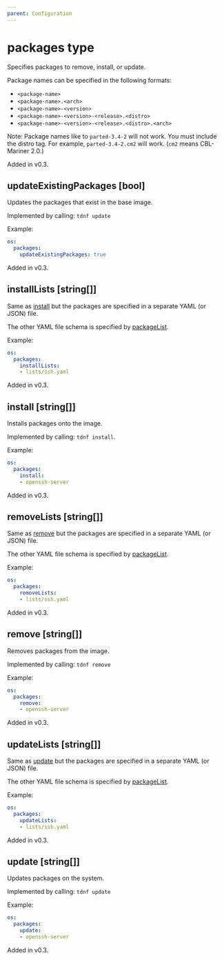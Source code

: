 ```yaml
---
parent: Configuration
---
```


# packages type

Specifies packages to remove, install, or update.

Package names can be specified in the following formats:

- `<package-name>`
- `<package-name>.<arch>`
- `<package-name>-<version>`
- `<package-name>-<version>-<release>.<distro>`
- `<package-name>-<version>-<release>.<distro>.<arch>`

Note: Package names like to `parted-3.4-2` will not work. You must include the distro
tag. For example, `parted-3.4-2.cm2` will work. (`cm2` means CBL-Mariner 2.0.)

Added in v0.3.

## updateExistingPackages [bool]

Updates the packages that exist in the base image.

Implemented by calling: `tdnf update`

Example:

```yaml
os:
  packages:
    updateExistingPackages: true
```

Added in v0.3.

## installLists [string[]]

Same as [install](#install-string) but the packages are specified in a
separate YAML (or JSON) file.

The other YAML file schema is specified by [packageList](./packagelist.md).

Example:

```yaml
os:
  packages:
    installLists:
    - lists/ssh.yaml
```

Added in v0.3.

## install [string[]]

Installs packages onto the image.

Implemented by calling: `tdnf install`.

Example:

```yaml
os:
  packages:
    install:
    - openssh-server
```

Added in v0.3.

## removeLists [string[]]

Same as [remove](#remove-string) but the packages are specified in a
separate YAML (or JSON) file.

The other YAML file schema is specified by [packageList](./packagelist.md).

Example:

```yaml
os:
  packages:
    removeLists:
    - lists/ssh.yaml
```

Added in v0.3.

## remove [string[]]

Removes packages from the image.

Implemented by calling: `tdnf remove`

Example:

```yaml
os:
  packages:
    remove:
    - openssh-server
```

Added in v0.3.

## updateLists [string[]]

Same as [update](#update-string) but the packages are specified in a
separate YAML (or JSON) file.

The other YAML file schema is specified by [packageList](./packagelist.md).

Example:

```yaml
os:
  packages:
    updateLists:
    - lists/ssh.yaml
```

Added in v0.3.

## update [string[]]

Updates packages on the system.

Implemented by calling: `tdnf update`

Example:

```yaml
os:
  packages:
    update:
    - openssh-server
```

Added in v0.3.
